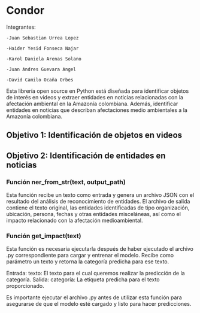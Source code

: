 # Condor
  Integrantes: 
    
    -Juan Sebastian Urrea Lopez
    
    -Haider Yesid Fonseca Najar
    
    -Karol Daniela Arenas Solano
    
    -Juan Andres Guevara Angel
    
    -David Camilo Ocaña Orbes

Esta librería open source en Python está diseñada para identificar objetos de interés en videos y extraer entidades en noticias relacionadas con la afectación ambiental en la Amazonía colombiana. Además, identificar entidades en noticias que describan afectaciones medio 
ambientales a la Amazonía colombiana.

## Objetivo 1: Identificación de objetos en videos




## Objetivo 2: Identificación de entidades en noticias

### Función ner_from_str(text, output_path)
Esta función recibe un texto como entrada y genera un archivo JSON con el resultado del análisis de reconocimiento de entidades. El archivo de salida contiene el texto original, las entidades identificadas de tipo organización, ubicación, persona, fechas y otras entidades misceláneas, así como el impacto relacionado con la afectación medioambiental.

### Función get_impact(text)
Esta función es necesaria ejecutarla después de haber ejecutado el archivo .py correspondiente para cargar y entrenar el modelo. Recibe como parámetro un texto y retorna la categoría predicha para ese texto.

Entrada:
texto: El texto para el cual queremos realizar la predicción de la categoría.
Salida:
categoría: La etiqueta predicha para el texto proporcionado.

Es importante ejecutar el archivo .py antes de utilizar esta función para asegurarse de que el modelo esté cargado y listo para hacer predicciones.






